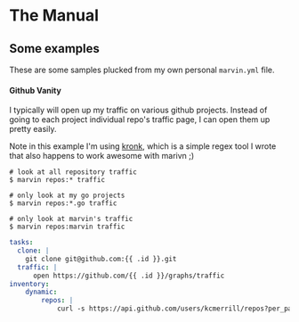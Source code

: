 # The Manual

## Some examples

These are some samples plucked from my own personal `marvin.yml` file.

#### Github Vanity

I typically will open up my traffic on various github projects. Instead of going to each project individual repo's traffic page, I can open them up pretty easily.

Note in this example I'm using [kronk](https://github.com/kcmerrill/kronk), which is a simple regex tool I wrote that also happens to work awesome with marivn ;)

```
# look at all repository traffic
$ marvin repos:* traffic

# only look at my go projects
$ marvin repos:*.go traffic

# only look at marvin's traffic
$ marvin repos:marvin traffic
```

```yaml
tasks:
  clone: |
    git clone git@github.com:{{ .id }}.git
  traffic: |
      open https://github.com/{{ .id }}/graphs/traffic
inventory:
    dynamic:
        repos: |
            curl -s https://api.github.com/users/kcmerrill/repos?per_page=100 | kronk 'repo:"full_name": "(.*?)"'
```
